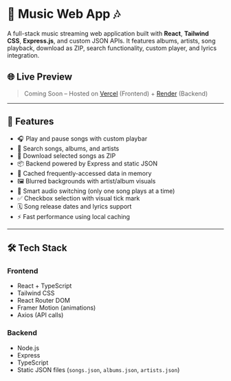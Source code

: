 # 🎵 Music Web App 🎶

A full-stack music streaming web application built with **React**, **Tailwind CSS**, **Express.js**, and custom JSON APIs. It features albums, artists, song playback, download as ZIP, search functionality, custom player, and lyrics integration.

## 🌐 Live Preview

> Coming Soon – Hosted on [Vercel](https://vinsp-xi.vercel.app/) (Frontend) + [Render]() (Backend)

---

## 🚀 Features

- 🎧 Play and pause songs with custom playbar
- 🔎 Search songs, albums, and artists
- 💾 Download selected songs as ZIP
- 📦 Backend powered by Express and static JSON
- 🚀 Cached frequently-accessed data in memory
- 🖼️ Blurred backgrounds with artist/album visuals
- 🧠 Smart audio switching (only one song plays at a time)
- ✅ Checkbox selection with visual tick mark
- 🗓️ Song release dates and lyrics support
- ⚡ Fast performance using local caching

---

## 🛠️ Tech Stack

### Frontend
- React + TypeScript
- Tailwind CSS
- React Router DOM
- Framer Motion (animations)
- Axios (API calls)

### Backend
- Node.js
- Express
- TypeScript
- Static JSON files (`songs.json`, `albums.json`, `artists.json`)

